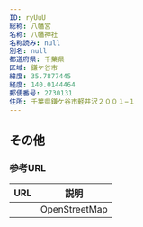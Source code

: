 ```yaml
---
ID: ryUuU
総称: 八幡宮
名称: 八幡神社
名称読み: null
別名: null
都道府県: 千葉県
区域: 鎌ケ谷市
緯度: 35.7877445
経度: 140.0144464
郵便番号: 2730131
住所: 千葉県鎌ケ谷市軽井沢２００１−１
---
```


## その他

### 参考URL

| URL | 説明          |
| --- | ------------- |
|     | OpenStreetMap |
